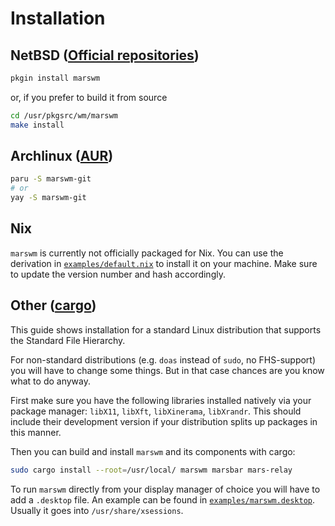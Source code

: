 # Installation

## NetBSD ([Official repositories](https://pkgsrc.se/wm/marswm/))

```sh
pkgin install marswm
```

or, if you prefer to build it from source

```sh
cd /usr/pkgsrc/wm/marswm
make install
```


## Archlinux ([AUR](https://aur.archlinux.org/packages/marswm-git))

```sh
paru -S marswm-git
# or
yay -S marswm-git
```


## Nix

`marswm` is currently not officially packaged for Nix.
You can use the derivation in [`examples/default.nix`](./examples/default.nix) to install it on your machine.
Make sure to update the version number and hash accordingly.


## Other ([cargo](https://crates.io/crates/marswm))

This guide shows installation for a standard Linux distribution that supports the Standard File Hierarchy.

For non-standard distributions (e.g. `doas` instead of `sudo`, no FHS-support) you will have to change some things.
But in that case chances are you know what to do anyway.

First make sure you have the following libraries installed natively via your package manager: `libX11`, `libXft`, `libXinerama`, `libXrandr`.
This should include their development version if your distribution splits up packages in this manner.

Then you can build and install `marswm` and its components with cargo:
```sh
sudo cargo install --root=/usr/local/ marswm marsbar mars-relay
```

To run `marswm` directly from your display manager of choice you will have to add a `.desktop` file.
An example can be found in [`examples/marswm.desktop`](./examples/marswm.desktop).
Usually it goes into `/usr/share/xsessions`.
